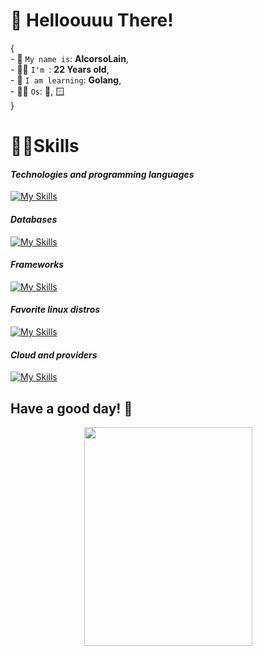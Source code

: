 # 🐋 Helloouuu There!
{
    <br>
    - 🫏 `My name is`: **AlcorsoLain**, <br>
    - 🧛‍♂️ `I'm `: **22 Years old**, <br>
    - 💂 `I am learning`: **Golang**, <br>
    - 🐻‍❄️ `Os`: 🐧, 🪟
    <br>
}
# 🦹‍♂️Skills
#### *Technologies and programming languages*
[![My Skills](https://skillicons.dev/icons?i=c,cs,js,dart,html,java,latex,lua,md,php,pug,ruby,css,python,docker,nodejs&theme=dark)](https://skillicons.dev)
#### *Databases*
[![My Skills](https://skillicons.dev/icons?i=mysql,postgres,mongodb,redis,firebase,sqlite&theme=dark)](https://skillicons.dev)
#### *Frameworks*
[![My Skills](https://skillicons.dev/icons?i=apollo,bootstrap,tailwind,flask,flutter,jquery,laravel,nuxtjs,rails,sequelize,vue,express&theme=dark)](https://skillicons.dev)
#### *Favorite linux distros*
[![My Skills](https://skillicons.dev/icons?i=debian,ubuntu,arch,mint&theme=dark)](https://skillicons.dev)
#### *Cloud and providers*
[![My Skills](https://skillicons.dev/icons?i=vercel&theme=dark)](https://skillicons.dev)
## Have a good day! 🤯 
<center><img src="https://bl6pap003files.storage.live.com/y4my5upuKhpSSeI-ujE9DUqJ5jO6onARNyOCu3SKa-43_w9lzSxT8MsKxH4ltVmFtGmSkdcrRJilO1TlywO41fT2k1I744z7a9SwzG9yiyYh6SttJ-lzxwOZiGIvRfyI7i2XVA8vzYQgLQEWtMygCb3YQTgtnbf-4Rhl7ufBjM4urrFeE37Agp8cnRMRjH9SZPr?width=269&height=350&cropmode=none" width="269" height="350" /></center>
